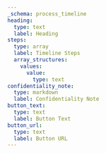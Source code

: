 ```yaml
---
_schema: process_timeline
heading:
  type: text
  label: Heading
steps:
  type: array
  label: Timeline Steps
  array_structures:
    values:
      value:
        type: text
confidentiality_note:
  type: markdown
  label: Confidentiality Note
button_text:
  type: text
  label: Button Text
button_url:
  type: text
  label: Button URL
---
```

